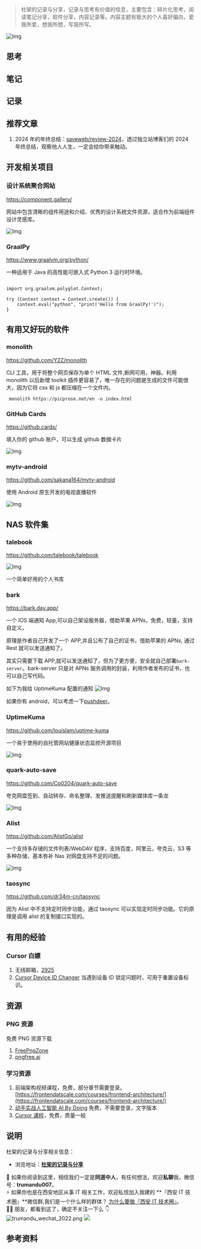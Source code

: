 > 杜架的记录与分享，记录与思考有价值的信息，主要包含：碎片化思考，阅读笔记分享，软件分享，内容记录等。内容主题有极大的个人喜好偏向，爱我所爱，想我所想，写我所写。

![Img]()

## 思考

## 笔记

## 记录

## 推荐文章

1. 2024 年的年终总结：[saveweb/review-2024](https://github.com/saveweb/review-2024)，透过独立站博客们的 2024 年终总结，观察他人人生，一定会给你带来触动。

## 开发相关项目

### 设计系统聚合网站

https://component.gallery/

网站中包含清晰的组件用途和介绍、优秀的设计系统文件资源，适合作为前端组件设计灵感库。

![Img](/images/杜架的记录与分享%28015期%29.md/img-20250109094050.png)

### GraalPy

https://www.graalvm.org/python/

一种适用于 Java 的高性能可嵌入式 Python 3 运行时环境。

```

import org.graalvm.polyglot.Context;

try (Context context = Context.create()) {
    context.eval("python", "print('Hello from GraalPy!')");
}

```

## 有用又好玩的软件

### monolith

https://github.com/Y2Z/monolith

CLI 工具，用于将整个网页保存为单个 HTML 文件,断网可用，神器。利用 monolith 以后新增 toolkit 插件更容易了，唯一存在的问题是生成的文件可能很大，因为它将 css 和 js 都压缩在一个文件内。

```
 monolith https://picprose.net/en -o index.html
```

### GitHub Cards

https://github.cards/

填入你的 github 账户，可以生成 github 数据卡片

![Img](/images/杜架的记录与分享%28015期%29.md/img-20250109094745.png)

### mytv-android

https://github.com/sakana164/mytv-android

使用 Android 原生开发的电视直播软件

![Img](/images/杜架的记录与分享%28015期%29.md/img-20250114161630.png)

## NAS 软件集

### talebook

https://github.com/talebook/talebook

![Img](/images/杜架的记录与分享%28015期%29.md/img-20250114155341.png)

一个简单好用的个人书库

### bark

https://bark.day.app/

一个 IOS 端通知 App,可以自己架设服务器，借助苹果 APNs，免费，轻量，支持自定义。

原理是作者自己开发了一个 APP,并且公布了自己的证书，借助苹果的 APNs, 通过 Rest 就可以发送通知了。

其实只需要下载 APP,就可以发送通知了，但为了更方便，安全就自己部署`bark-server`。bark-server 只是对 APNs 服务调用的封装，利用作者发布的证书，也可以自己写代码。

如下为我给 UptimeKuma 配置的通知
![Img](https://static.trumandu.top/yank-note-picgo-img-20250109221124.png)

如果你有 android，可以考虑一下[pushdeer](https://github.com/easychen/pushdeer)。

### UptimeKuma

https://github.com/louislam/uptime-kuma

一个易于使用的自托管网站健康状态监控开源项目

![Img](/images/杜架的记录与分享%28015期%29.md/img-20250114161843.png)

### quark-auto-save

https://github.com/Cp0204/quark-auto-save

夸克网盘签到、自动转存、命名整理、发推送提醒和刷新媒体库一条龙

![Img](/images/杜架的记录与分享%28015期%29.md/img-20250114160218.png)

### Alist

https://github.com/AlistGo/alist

一个支持多存储的文件列表/WebDAV 程序，支持百度，阿里云，夸克云，S3 等多种存储，基本弥补 Nas 对网盘支持不足的问题。

![Img](/images/杜架的记录与分享%28015期%29.md/img-20250114162431.png)

### taosync

https://github.com/dr34m-cn/taosync

因为 Alist 中不支持定时同步功能，通过 taosync 可以实现定时同步功能。它的原理是调用 alist 的复制接口实现的。

## 有用的经验

### Cursor 白嫖

1. 无线邮箱，[2925](https://2925.com/)
2. [Cursor Device ID Changer](https://github.com/fly8888/cursor_machine_id) 当遇到设备 ID 锁定问题时，可用于重置设备标识。

## 资源

### PNG 资源

免费 PNG 资源下载

1. [FreePngZone](https://freepngzone.com/index.html)
2. [pngfree.ai](https://pngfree.ai/)

### 学习资源

1. 前端架构视频课程，免费，部分章节需要登录。[https://frontendatscale.com/courses/frontend-architecture/](https://frontendatscale.com/courses/frontend-architecture/)
2. [动手实战人工智能 AI By Doing](https://aibydoing.com/) 免费，不需要登录，文字版本
3. [Cursor 课程](https://www.lookai.top/cn/cursor/instruction/instruction)，免费，质量一般

## 说明

杜架的记录与分享相关信息：

-   浏览地址：[**杜架的记录与分享**](http://blog.trumandu.top/categories/杜架的记录与分享/)

🙌 如果你阅读到这里，相信我们一定是**同道中人**，有任何想法，欢迎**私聊**我，微信号：**trumandu007**。<br />⚡️ 如果你也是在西安地区从事 IT 相关工作，欢迎私信加入我建的 **『西安 IT 技术圈』**微信群,我们是一个什么样的群体？ [为什么要做『西安 IT 技术圈』](https://mp.weixin.qq.com/s?__biz=MzI4NTMwNTQ5Mg==&mid=2247483684&idx=1&sn=4c1f96c16463601a7e220a06649f4cd3)。<br />👬🏻 朋友，都看到这了，确定不关注一下么 👇<br />
![trumandu_wechat_2022.png](http://static.trumandu.top/trumandu_wechat_2022.png)
![](https://static.trumandu.top/view_good_share.gif)

## 参考资料
